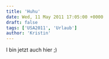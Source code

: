 ```yaml
---
title: 'Huhu'
date: Wed, 11 May 2011 17:05:00 +0000
draft: false
tags: ['USA2011', 'Urlaub']
author: 'Kristin'
---
```


I bin jetzt auch hier ;)